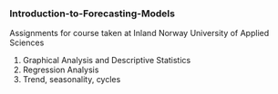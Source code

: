 ### Introduction-to-Forecasting-Models
Assignments for course taken at Inland Norway University of Applied Sciences
1. Graphical Analysis and Descriptive Statistics
2. Regression Analysis
3. Trend, seasonality, cycles
